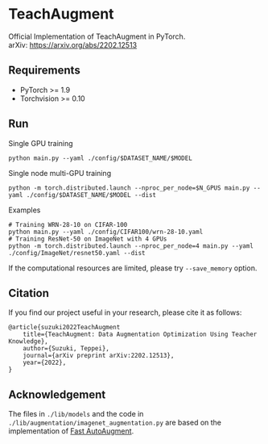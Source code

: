 # TeachAugment
Official Implementation of TeachAugment in PyTorch.  
arXiv: https://arxiv.org/abs/2202.12513

## Requirements
- PyTorch >= 1.9
- Torchvision >= 0.10

## Run
Single GPU training
```
python main.py --yaml ./config/$DATASET_NAME/$MODEL
```

Single node multi-GPU training
```
python -m torch.distributed.launch --nproc_per_node=$N_GPUS main.py --yaml ./config/$DATASET_NAME/$MODEL --dist
```

Examples
```
# Training WRN-28-10 on CIFAR-100
python main.py --yaml ./config/CIFAR100/wrn-28-10.yaml
# Training ResNet-50 on ImageNet with 4 GPUs
python -m torch.distributed.launch --nproc_per_node=4 main.py --yaml ./config/ImageNet/resnet50.yaml --dist
```
If the computational resources are limited, please try `--save_memory` option.


## Citation
If you find our project useful in your research, please cite it as follows:
```
@article{suzuki2022TeachAugment
    title={TeachAugment: Data Augmentation Optimization Using Teacher Knowledge},
    author={Suzuki, Teppei},
    journal={arXiv preprint arXiv:2202.12513},
    year={2022},
}
```

## Acknowledgement
The files in ```./lib/models``` and the code in ```./lib/augmentation/imagenet_augmentation.py``` are based on the implementation of [Fast AutoAugment](https://github.com/kakaobrain/fast-autoaugment).

